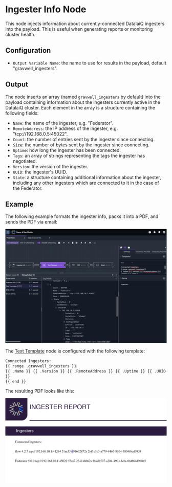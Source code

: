# Ingester Info Node

This node injects information about currently-connected DatalaiQ ingesters into the payload. This is useful when generating reports or monitoring cluster health.

## Configuration

* `Output Variable Name`: the name to use for results in the payload, default "gravwell_ingesters".

## Output

The node inserts an array (named `gravwell_ingesters` by default) into the payload containing information about the ingesters currently active in the DatalaiQ cluster. Each element in the array is a structure containing the following fields:

* `Name`: the name of the ingester, e.g. "Federator".
* `RemoteAddress`: the IP address of the ingester, e.g. "tcp://192.168.0.5:45022".
* `Count`: the number of entries sent by the ingester since connecting.
* `Size`: the number of bytes sent by the ingester since connecting.
* `Uptime`: how long the ingester has been connected.
* `Tags`: an array of strings representing the tags the ingester has negotiated.
* `Version`: the version of the ingester.
* `UUID`: the ingester's UUID.
* `State`: a structure containing additional information about the ingester, including any other ingesters which are connected to it in the case of the Federator.

## Example

The following example formats the ingester info, packs it into a PDF, and sends the PDF via email:

![](ingesterinfo-example.png)

The [Text Template](template) node is configured with the following template:

```
Connected Ingesters:
{{ range .gravwell_ingesters }}
{{ .Name }} {{ .Version }} {{ .RemoteAddress }} {{ .Uptime }} {{ .UUID }}
{{ end }}
```

The resulting PDF looks like this:

![](ingesterinfo-report.png)
